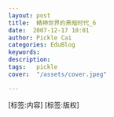 ```yaml
---
layout: post  
title:  精神世界的黑暗时代_6  
date:  2007-12-17 10:01  
author: Pickle Cai  
categories: EduBlog  
keywords: 
description:   
tags:	pickle   
cover:  "/assets/cover.jpeg"  

---  
```

    
[标签:内容]
 [标签:版权]

